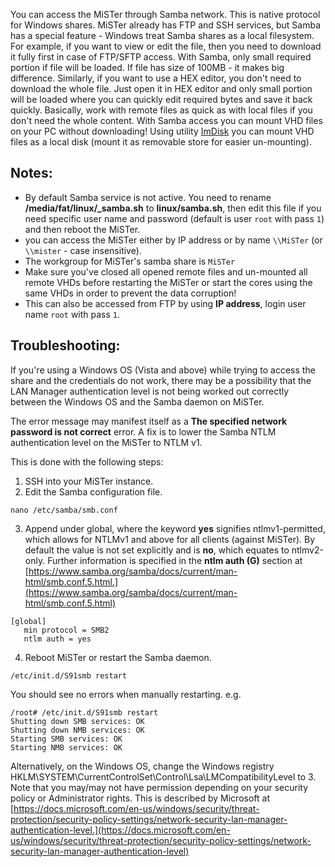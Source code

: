 You can access the MiSTer through Samba network.
This is native protocol for Windows shares. MiSTer already has FTP and SSH services, but Samba has a special feature - Windows treat Samba shares as a local filesystem. For example, if you want to view or edit the file, then you need to download it fully first in case of FTP/SFTP access. With Samba, only small required portion if file will be loaded. If file has size of 100MB - it makes big difference. Similarly, if you want to use a HEX editor, you don't need to download the whole file. Just open it in HEX editor and only small portion will be loaded where you can quickly edit required bytes and save it back quickly. 
Basically, work with remote files as quick as with local files if you don't need the whole content.
With Samba access you can mount VHD files on your PC without downloading! Using utility [ImDisk](https://sourceforge.net/projects/imdisk-toolkit/) you can mount VHD files as a local disk (mount it as removable store for easier un-mounting).

## Notes:
* By default Samba service is not active. You need to rename **/media/fat/linux/_samba.sh** to **linux/samba.sh**, then edit this file if you need specific user name and password (default is user `root` with pass `1`) and then reboot the MiSTer.
* you can access the MiSTer either by IP address or by name `\\MiSTer` (or `\\mister` - case insensitive).
* The workgroup for MiSTer's samba share is `MiSTer`
* Make sure you've closed all opened remote files and un-mounted all remote VHDs before restarting the MiSTer or start the cores using the same VHDs in order to prevent the data corruption!
* This can also be accessed from FTP by using **IP address**, login user name `root` with pass `1`.

## Troubleshooting:
If you're using a Windows OS (Vista and above) while trying to access the share and the credentials do not work, there may be a possibility that the LAN Manager authentication level is not being worked out correctly between the Windows OS and the Samba daemon on MiSTer.

The error message may manifest itself as a **The specified network password is not correct** error. A fix is to lower the Samba NTLM authentication level on the MiSTer to NTLM v1.

This is done with the following steps:
1. SSH into your MiSTer instance.
2. Edit the Samba configuration file.
```
nano /etc/samba/smb.conf
```
3. Append under global, where the keyword **yes** signifies ntlmv1-permitted, which allows for NTLMv1 and above for all clients (against MiSTer). By default the value is not set explicitly and is **no**, which equates to ntlmv2-only. Further information is specified in the **ntlm auth (G)** section at [https://www.samba.org/samba/docs/current/man-html/smb.conf.5.html.](https://www.samba.org/samba/docs/current/man-html/smb.conf.5.html)
```
[global]
   min protocol = SMB2
   ntlm auth = yes
```
4. Reboot MiSTer or restart the Samba daemon.
```
/etc/init.d/S91smb restart
```
You should see no errors when manually restarting. e.g.
```
/root# /etc/init.d/S91smb restart
Shutting down SMB services: OK
Shutting down NMB services: OK
Starting SMB services: OK
Starting NMB services: OK
```
Alternatively, on the Windows OS, change the Windows registry HKLM\SYSTEM\CurrentControlSet\Control\Lsa\LMCompatibilityLevel to 3. Note that you may/may not have permission depending on your security policy or Administrator rights. This is described by Microsoft at [https://docs.microsoft.com/en-us/windows/security/threat-protection/security-policy-settings/network-security-lan-manager-authentication-level.](https://docs.microsoft.com/en-us/windows/security/threat-protection/security-policy-settings/network-security-lan-manager-authentication-level)

